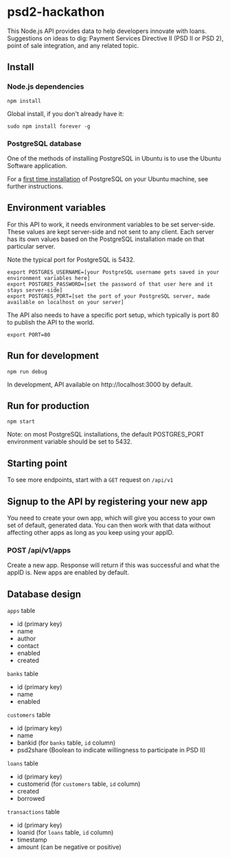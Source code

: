 # psd2-hackathon
This Node.js API provides data to help developers innovate with loans. Suggestions on ideas to dig: Payment Services Directive II (PSD II or PSD 2), point of sale integration, and any related topic.

## Install

### Node.js dependencies
```
npm install
```

Global install, if you don't already have it:
```
sudo npm install forever -g
```

### PostgreSQL database
One of the methods of installing PostgreSQL in Ubuntu is to use the Ubuntu Software application.

For a [first time installation](POSTGRESQL) of PostgreSQL on your Ubuntu machine, see further instructions.

## Environment variables
For this API to work, it needs environment variables to be set server-side. These values are kept server-side and not sent to any client. Each server has its own values based on the PostgreSQL installation made on that particular server.

Note the typical port for PostgreSQL is 5432.

```
export POSTGRES_USERNAME=[your PostgreSQL username gets saved in your environment variables here]
export POSTGRES_PASSWORD=[set the password of that user here and it stays server-side]
export POSTGRES_PORT=[set the port of your PostgreSQL server, made available on localhost on your server]
```

The API also needs to have a specific port setup, which typically is port 80 to publish the API to the world.

```
export PORT=80
```

## Run for development
```
npm run debug
```

In development, API available on http://localhost:3000 by default.

## Run for production
```
npm start
```

Note: on most PostgreSQL installations, the default POSTGRES_PORT environment variable should be set to 5432.

## Starting point
To see more endpoints, start with a `GET` request on `/api/v1`

## Signup to the API by registering your new app
You need to create your own app, which will give you access to your own set of default, generated data. You can then work with that data without affecting other apps as long as you keep using your appID.

### POST /api/v1/apps
Create a new app. Response will return if this was successful and what the appID is. New apps are enabled by default.

## Database design
`apps` table
- id (primary key)
- name
- author
- contact
- enabled
- created

`banks` table
- id (primary key)
- name
- enabled

`customers` table
-	id (primary key)
-	name
- bankid (for `banks` table, `id` column)
-	psd2share (Boolean to indicate willingness to participate in PSD II)

`loans` table
-	id (primary key)
-	customerid (for `customers` table, `id` column)
- created
- borrowed

`transactions` table
-	id (primary key)
-	loanid (for `loans` table, `id` column)
-	timestamp
-	amount (can be negative or positive)
